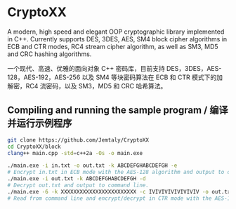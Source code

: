 # CryptoXX

A modern, high speed and elegant OOP cryptographic library implemented in C++. Currently supports DES, 3DES, AES, SM4 block cipher algorithms in ECB and CTR modes, RC4 stream cipher algorithm, as well as SM3, MD5 and CRC hashing algorithms.

一个现代、高速、优雅的面向对象 C++ 密码库，目前支持 DES，3DES，AES-128，AES-192，AES-256 以及 SM4 等块密码算法在 ECB 和 CTR 模式下的加解密，RC4 流密码，以及 SM3，MD5 和 CRC 哈希算法。

## Compiling and running the sample program / 编译并运行示例程序

```sh
git clone https://github.com/Jemtaly/CryptoXX
cd CryptoXX/block
clang++ main.cpp -std=c++2a -Os -o main.exe
```

```sh
./main.exe -i in.txt -o out.txt -k ABCDEFGHABCDEFGH -e
# Encrypt in.txt in ECB mode with the AES-128 algorithm and output to out.txt.
./main.exe -i out.txt -k ABCDEFGHABCDEFGH -d
# Decrypt out.txt and output to command line.
./main.exe -6 -k XXXXXXXXXXXXXXXXXXXXXXXX -c IVIVIVIVIVIVIVIV -o out.txt
# Read from command line and encrypt/decrypt in CTR mode with the AES-192 algorithm.
```

